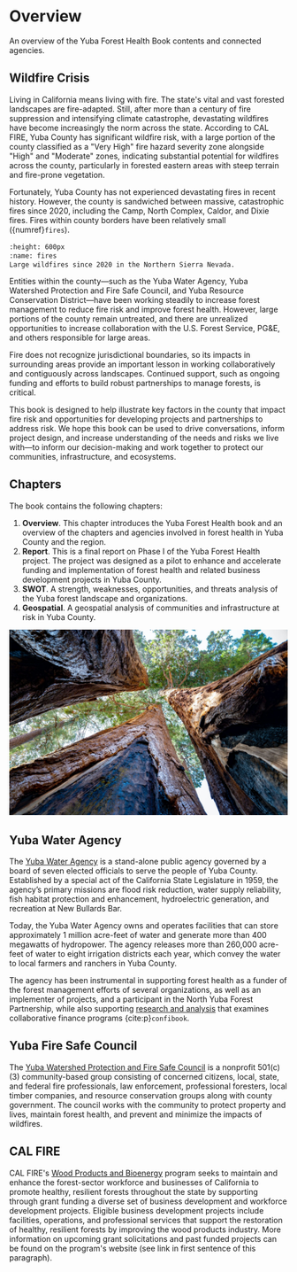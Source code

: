 # Overview
An overview of the Yuba Forest Health Book contents and connected agencies.

## Wildfire Crisis
Living in California means living with fire. The state's vital and vast forested landscapes are fire-adapted. Still, after more than a century of fire suppression and intensifying climate catastrophe, devastating wildfires have become increasingly the norm across the state. According to CAL FIRE, Yuba County has significant wildfire risk, with a large portion of the county classified as a "Very High" fire hazard severity zone alongside "High" and "Moderate" zones, indicating substantial potential for wildfires across the county, particularly in forested eastern areas with steep terrain and fire-prone vegetation.

Fortunately, Yuba County has not experienced devastating fires in recent history. However, the county is sandwiched between massive, catastrophic fires since 2020, including the Camp, North Complex, Caldor, and Dixie fires. Fires within county borders have been relatively small ({numref}`fires`). 

```{figure} /figures/fires.png
:height: 600px
:name: fires
Large wildfires since 2020 in the Northern Sierra Nevada.
```

Entities within the county—such as the Yuba Water Agency, Yuba Watershed Protection and Fire Safe Council, and Yuba Resource Conservation District—have been working steadily to increase forest management to reduce fire risk and improve forest health. However, large portions of the county remain untreated, and there are unrealized opportunities to increase collaboration with the U.S. Forest Service, PG&E, and others responsible for large areas. 

Fire does not recognize jurisdictional boundaries, so its impacts in surrounding areas provide an important lesson in working collaboratively and contiguously across landscapes. Continued support, such as ongoing funding and efforts to build robust partnerships to manage forests, is critical.

This book is designed to help illustrate key factors in the county that impact fire risk and opportunities for developing projects and partnerships to address risk. We hope this book can be used to drive conversations, inform project design, and increase understanding of the needs and risks we live with—to inform our decision-making and work together to protect our communities, infrastructure, and ecosystems.

## Chapters
The book contains the following chapters:

1. **Overview**. This chapter introduces the Yuba Forest Health book and an overview of the chapters and agencies involved in forest health in Yuba County and the region.
2. **Report**. This is a final report on Phase I of the Yuba Forest Health project. The project was designed as a pilot to enhance and accelerate funding and implementation of forest health and related business development projects in Yuba County.
3. **SWOT**. A strength, weaknesses, opportunities, and threats analysis of the Yuba forest landscape and organizations.
4. **Geospatial**. A geospatial analysis of communities and infrastructure at risk in Yuba County.

![forest_canopy](forest_canopy.jpg)

## Yuba Water Agency
The [Yuba Water Agency](https://www.yubawater.org) is a stand-alone public agency governed by a board of seven elected officials to serve the people of Yuba County. Established by a special act of the California State Legislature in 1959, the agency’s primary missions are flood risk reduction, water supply reliability, fish habitat protection and enhancement, hydroelectric generation, and recreation at New Bullards Bar.

Today, the Yuba Water Agency owns and operates facilities that can store approximately 1 million acre-feet of water and generate more than 400 megawatts of hydropower. The agency releases more than 260,000 acre-feet of water to eight irrigation districts each year, which convey the water to local farmers and ranchers in Yuba County.

The agency has been instrumental in supporting forest health as a funder of the forest management efforts of several organizations, as well as an implementer of projects, and a participant in the North Yuba Forest Partnership, while also supporting [research and analysis](https://srfadacip.com/docs) that examines collaborative finance programs {cite:p}`confibook`.

## Yuba Fire Safe Council
The [Yuba Watershed Protection and Fire Safe Council](https://yubafiresafe.org/) is a nonprofit 501(c)(3) community-based group consisting of concerned citizens, local, state, and federal fire professionals, law enforcement, professional foresters, local timber companies, and resource conservation groups along with county government. The council works with the community to protect property and lives, maintain forest health, and prevent and minimize the impacts of wildfires.

## CAL FIRE
CAL FIRE's [Wood Products and Bioenergy](https://shorturl.at/ZxI2n) program seeks to maintain and enhance the forest-sector workforce and businesses of California to promote healthy, resilient forests throughout the state by supporting through grant funding a diverse set of business development and workforce development projects. Eligible business development projects include facilities, operations, and professional services that support the restoration of healthy, resilient forests by improving the wood products industry. More information on upcoming grant solicitations and past funded projects can be found on the program's website (see link in first sentence of this paragraph).